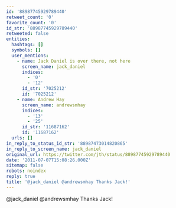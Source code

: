```yaml
---
id: '88987745929789440'
retweet_count: '0'
favorite_count: '0'
id_str: '88987745929789440'
retweeted: false
entities:
  hashtags: []
  symbols: []
  user_mentions:
    - name: Jack Daniel is over there, not here
      screen_name: jack_daniel
      indices:
        - '0'
        - '12'
      id_str: '7025212'
      id: '7025212'
    - name: Andrew Hay
      screen_name: andrewsmhay
      indices:
        - '13'
        - '25'
      id_str: '11687162'
      id: '11687162'
  urls: []
in_reply_to_status_id_str: '88987473014820865'
in_reply_to_screen_name: jack_daniel
original_url: https://twitter.com/jth/status/88987745929789440
date: '2011-07-07T15:08:26.000Z'
sitemap: false
robots: noindex
reply: true
title: '@jack_daniel @andrewsmhay Thanks Jack!'
---
```


@jack_daniel @andrewsmhay Thanks Jack!